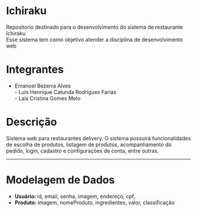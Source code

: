 # Ichiraku
Repositorio destinado para o desenvolvimento do sistema de restaurante Ichiraku
<br>Esse sistema tem como objetivo atender a disciplina de desenvolvimento web

# Integrantes
- Emanoel Bezerra Alves
<br> - Luis Henrique Catunda Rodrigues Farias
<br> - Lais Cristina Gomes Melo
  
# Descrição
Sistema web para restaurantes delivery. O sistema possuirá funcionalidades de escolha de produtos, listagem de produtos, acompanhamento do pedido, login, cadastro e configurações de conta, entre outras.

---------------------------------------------------------------------------------------------------

# Modelagem de Dados
<ul>
  <li><strong>Usuário: </strong> id, email, senha, imagem, endereço, cpf, </li>
  <li><strong>Produto: </strong> imagem, nomeProduto, ingredientes, valor, classificação</li>
</ul>  

